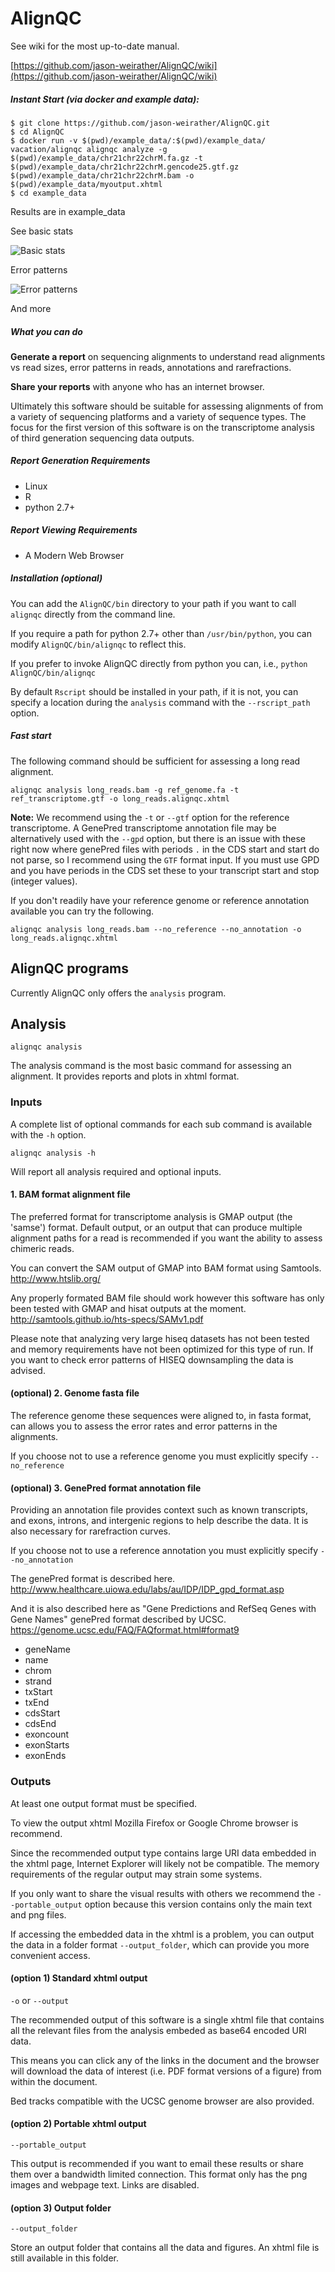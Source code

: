 # AlignQC

See wiki for the most up-to-date manual. 

[https://github.com/jason-weirather/AlignQC/wiki](https://github.com/jason-weirather/AlignQC/wiki)

##### Instant Start (via docker and example data):

```
$ git clone https://github.com/jason-weirather/AlignQC.git
$ cd AlignQC
$ docker run -v $(pwd)/example_data/:$(pwd)/example_data/ vacation/alignqc alignqc analyze -g $(pwd)/example_data/chr21chr22chrM.fa.gz -t $(pwd)/example_data/chr21chr22chrM.gencode25.gtf.gz $(pwd)/example_data/chr21chr22chrM.bam -o $(pwd)/example_data/myoutput.xhtml
$ cd example_data
```

Results are in example_data

See basic stats

![Basic stats](https://i.imgur.com/oHgEM6t.png)

Error patterns

![Error patterns](https://i.imgur.com/pIG0W0F.png)

And more

##### What you can do

**Generate a report** on sequencing alignments to understand read alignments vs read sizes, error patterns in reads, annotations and rarefractions.

**Share your reports** with anyone who has an internet browser.

Ultimately this software should be suitable for assessing alignments of from a variety of sequencing platforms and a variety of sequence types.  The focus for the first version of this software is on the transcriptome analysis of third generation sequencing data outputs.

##### Report Generation Requirements
- Linux
- R
- python 2.7+

##### Report Viewing Requirements
- A Modern Web Browser

##### Installation (optional)

You can add the `AlignQC/bin` directory to your path if you want to call `alignqc` directly from the command line.

If you require a path for python 2.7+ other than `/usr/bin/python`, you can modify `AlignQC/bin/alignqc` to reflect this.

If you prefer to invoke AlignQC directly from python you can, i.e., `python AlignQC/bin/alignqc`

By default `Rscript` should be installed in your path, if it is not, you can specify a location during the `analysis` command with the `--rscript_path` option.

##### Fast start
The following command should be sufficient for assessing a long read alignment.

`alignqc analysis long_reads.bam -g ref_genome.fa -t ref_transcriptome.gtf -o long_reads.alignqc.xhtml`

**Note:** We recommend using the `-t` or `--gtf` option for the reference transcriptome. A GenePred transcriptome annotation file may be alternatively used with the `--gpd` option, but there is an issue with these right now where genePred files with periods `.` in the CDS start and start do not parse, so I recommend using the `GTF` format input. If you must use GPD and you have periods in the CDS set these to your transcript start and stop (integer values).

If you don't readily have your reference genome or reference annotation available you can try the following.

`alignqc analysis long_reads.bam --no_reference --no_annotation -o long_reads.alignqc.xhtml`

## AlignQC programs
Currently AlignQC only offers the `analysis` program.

## Analysis
`alignqc analysis`

The analysis command is the most basic command for assessing an alignment.  It provides reports and plots in xhtml format.

### Inputs
A complete list of optional commands for each sub command is available with the `-h` option.

`alignqc analysis -h` 

Will report all analysis required and optional inputs.

#### 1. BAM format alignment file
The preferred format for transcriptome analysis is GMAP output (the 'samse') format.  Default output, or an output that can produce multiple alignment paths for a read is recommended if you want the ability to assess chimeric reads.

You can convert the SAM output of GMAP into BAM format using Samtools.
http://www.htslib.org/

Any properly formated BAM file should work however this software has only been tested with GMAP and hisat outputs at the moment.  
http://samtools.github.io/hts-specs/SAMv1.pdf

Please note that analyzing very large hiseq datasets has not been tested and memory requirements have not been optimized for this type of run.  If you want to check error patterns of HISEQ downsampling the data is advised.

#### (optional) 2. Genome fasta file
The reference genome these sequences were aligned to, in fasta format, can allows you to assess the error rates and error patterns in the alignments.

If you choose not to use a reference genome you must explicitly specify `--no_reference`

#### (optional) 3. GenePred format annotation file
Providing an annotation file provides context such as known transcripts, and exons, introns, and intergenic regions to help describe the data.  It is also necessary for rarefraction curves.

If you choose not to use a reference annotation you must explicitly specify `--no_annotation`

The genePred format is described here.
http://www.healthcare.uiowa.edu/labs/au/IDP/IDP_gpd_format.asp

And it is also described here as "Gene Predictions and RefSeq Genes with Gene Names" genePred format described by UCSC.
https://genome.ucsc.edu/FAQ/FAQformat.html#format9

- geneName
- name
- chrom
- strand
- txStart
- txEnd
- cdsStart
- cdsEnd
- exoncount
- exonStarts
- exonEnds

### Outputs
At least one output format must be specified.

To view the output xhtml Mozilla Firefox or Google Chrome browser is recommend.

Since the recommended output type contains large URI data embedded in the xhtml page, Internet Explorer will likely not be compatible.  The memory requirements of the regular output may strain some systems.

If you only want to share the visual results with others we recommend the `--portable_output` option because this version contains only the main text and png files.

If accessing the embedded data in the xhtml is a problem, you can output the data in a folder format `--output_folder`, which can provide you more convenient access.


#### (option 1) Standard xhtml output
`-o` or `--output`

The recommended output of this software is a single xhtml file that contains all the relevant files from the analysis embeded as base64 encoded URI data.  

This means you can click any of the links in the document and the browser will download the data of interest (i.e. PDF format versions of a figure) from within the document.

Bed tracks compatible with the UCSC genome browser are also provided.

#### (option 2) Portable xhtml output
`--portable_output`

This output is recommended if you want to email these results or share them over a bandwidth limited connection.  This format only has the png images and webpage text.  Links are disabled.

#### (option 3) Output folder
`--output_folder`

Store an output folder that contains all the data and figures.  An xhtml file is still available in this folder.





